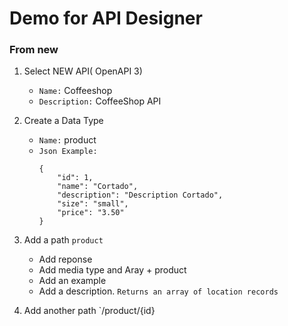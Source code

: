 # Demo for API Designer

### From new

1. Select NEW API( OpenAPI 3)
    * `Name:` Coffeeshop
    * `Description:` CoffeeShop API

1. Create a Data Type
    * `Name:` product
    * `Json Example:`
        ```
        {
            "id": 1,
            "name": "Cortado",
            "description": "Description Cortado",
            "size": "small",
            "price": "3.50"
        }
        ```
1. Add a path `product`
    * Add reponse
    * Add media type and Aray + product
    * Add an example
    * Add a description. `Returns an array of location records`

1. Add another path `/product/{id}